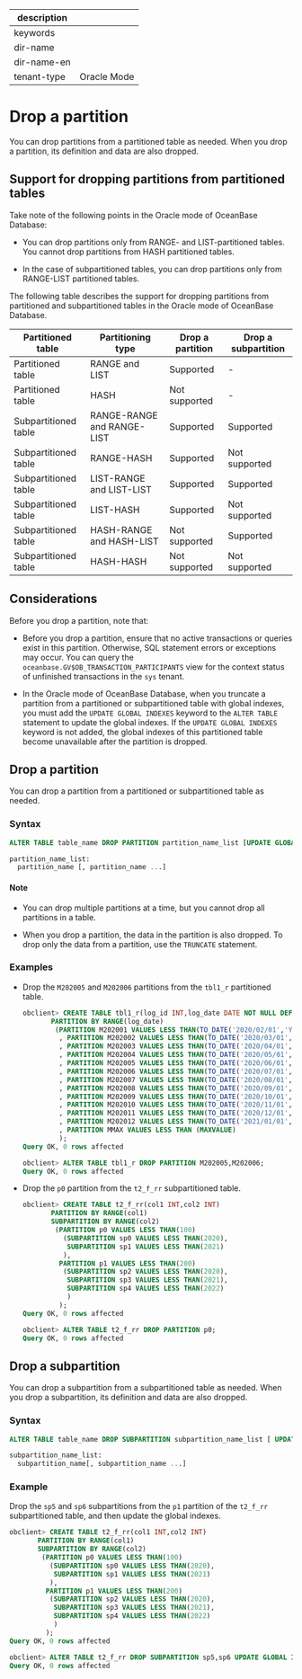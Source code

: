 |description||
|---|---|
|keywords||
|dir-name||
|dir-name-en||
|tenant-type|Oracle Mode|

# Drop a partition

You can drop partitions from a partitioned table as needed. When you drop a partition, its definition and data are also dropped.

## Support for dropping partitions from partitioned tables

Take note of the following points in the Oracle mode of OceanBase Database:

* You can drop partitions only from RANGE- and LIST-partitioned tables. You cannot drop partitions from HASH partitioned tables.

* In the case of subpartitioned tables, you can drop partitions only from RANGE-LIST partitioned tables.

The following table describes the support for dropping partitions from partitioned and subpartitioned tables in the Oracle mode of OceanBase Database.

| Partitioned table | Partitioning type | Drop a partition | Drop a subpartition |
|-------|------------------------------------------|--------|--------|
| Partitioned table | RANGE and LIST | Supported | - |
| Partitioned table | HASH | Not supported | - |
| Subpartitioned table | RANGE-RANGE and RANGE-LIST | Supported | Supported |
| Subpartitioned table | RANGE-HASH | Supported | Not supported |
| Subpartitioned table | LIST-RANGE and LIST-LIST | Supported | Supported |
| Subpartitioned table | LIST-HASH | Supported | Not supported |
| Subpartitioned table | HASH-RANGE and HASH-LIST | Not supported | Supported |
| Subpartitioned table | HASH-HASH         | Not supported    | Not supported    |

## Considerations

Before you drop a partition, note that:

* Before you drop a partition, ensure that no active transactions or queries exist in this partition. Otherwise, SQL statement errors or exceptions may occur. You can query the `oceanbase.GV$OB_TRANSACTION_PARTICIPANTS` view for the context status of unfinished transactions in the `sys` tenant.

* In the Oracle mode of OceanBase Database, when you truncate a partition from a partitioned or subpartitioned table with global indexes, you must add the `UPDATE GLOBAL INDEXES` keyword to the `ALTER TABLE` statement to update the global indexes. If the `UPDATE GLOBAL INDEXES` keyword is not added, the global indexes of this partitioned table become unavailable after the partition is dropped.

## Drop a partition

You can drop a partition from a partitioned or subpartitioned table as needed.

### Syntax

```sql
ALTER TABLE table_name DROP PARTITION partition_name_list [UPDATE GLOBAL INDEXES];

partition_name_list:
  partition_name [, partition_name ...]
```

  <main id="notice" type='explain'>
    <h4>Note</h4>
    <ul>
    <li>
    <p>You can drop multiple partitions at a time, but you cannot drop all partitions in a table. </p>
    </li>
    <li>
    <p>When you drop a partition, the data in the partition is also dropped. To drop only the data from a partition, use the <code>TRUNCATE</code> statement. </p>
    </li>
    </ul>
  </main>

### Examples

* Drop the `M202005` and `M202006` partitions from the `tbl1_r` partitioned table.

   ```sql
   obclient> CREATE TABLE tbl1_r(log_id INT,log_date DATE NOT NULL DEFAULT SYSDATE)
          PARTITION BY RANGE(log_date)
           (PARTITION M202001 VALUES LESS THAN(TO_DATE('2020/02/01','YYYY/MM/DD'))
            , PARTITION M202002 VALUES LESS THAN(TO_DATE('2020/03/01','YYYY/MM/DD'))
            , PARTITION M202003 VALUES LESS THAN(TO_DATE('2020/04/01','YYYY/MM/DD'))
            , PARTITION M202004 VALUES LESS THAN(TO_DATE('2020/05/01','YYYY/MM/DD'))
            , PARTITION M202005 VALUES LESS THAN(TO_DATE('2020/06/01','YYYY/MM/DD'))
            , PARTITION M202006 VALUES LESS THAN(TO_DATE('2020/07/01','YYYY/MM/DD'))
            , PARTITION M202007 VALUES LESS THAN(TO_DATE('2020/08/01','YYYY/MM/DD'))
            , PARTITION M202008 VALUES LESS THAN(TO_DATE('2020/09/01','YYYY/MM/DD'))
            , PARTITION M202009 VALUES LESS THAN(TO_DATE('2020/10/01','YYYY/MM/DD'))
            , PARTITION M202010 VALUES LESS THAN(TO_DATE('2020/11/01','YYYY/MM/DD'))
            , PARTITION M202011 VALUES LESS THAN(TO_DATE('2020/12/01','YYYY/MM/DD'))
            , PARTITION M202012 VALUES LESS THAN(TO_DATE('2021/01/01','YYYY/MM/DD'))
            , PARTITION MMAX VALUES LESS THAN (MAXVALUE)
            );
   Query OK, 0 rows affected

   obclient> ALTER TABLE tbl1_r DROP PARTITION M202005,M202006;
   Query OK, 0 rows affected
   ```

* Drop the `p0` partition from the `t2_f_rr` subpartitioned table.

   ```sql
   obclient> CREATE TABLE t2_f_rr(col1 INT,col2 INT)
          PARTITION BY RANGE(col1)
          SUBPARTITION BY RANGE(col2)
           (PARTITION p0 VALUES LESS THAN(100)
             (SUBPARTITION sp0 VALUES LESS THAN(2020),
              SUBPARTITION sp1 VALUES LESS THAN(2021)
             ),
            PARTITION p1 VALUES LESS THAN(200)
             (SUBPARTITION sp2 VALUES LESS THAN(2020),
              SUBPARTITION sp3 VALUES LESS THAN(2021),
              SUBPARTITION sp4 VALUES LESS THAN(2022)
              )
            );
   Query OK, 0 rows affected

   obclient> ALTER TABLE t2_f_rr DROP PARTITION p0;
   Query OK, 0 rows affected
   ```

## Drop a subpartition

You can drop a subpartition from a subpartitioned table as needed. When you drop a subpartition, its definition and data are also dropped.

### Syntax

```sql
ALTER TABLE table_name DROP SUBPARTITION subpartition_name_list [ UPDATE GLOBAL INDEXES ];

subpartition_name_list:
  subpartition_name[, subpartition_name ...]
```

### Example

Drop the `sp5` and `sp6` subpartitions from the `p1` partition of the `t2_f_rr` subpartitioned table, and then update the global indexes.

```sql
obclient> CREATE TABLE t2_f_rr(col1 INT,col2 INT)
       PARTITION BY RANGE(col1)
       SUBPARTITION BY RANGE(col2)
        (PARTITION p0 VALUES LESS THAN(100)
          (SUBPARTITION sp0 VALUES LESS THAN(2020),
           SUBPARTITION sp1 VALUES LESS THAN(2021)
          ),
         PARTITION p1 VALUES LESS THAN(200)
          (SUBPARTITION sp2 VALUES LESS THAN(2020),
           SUBPARTITION sp3 VALUES LESS THAN(2021),
           SUBPARTITION sp4 VALUES LESS THAN(2022)
           )
         );
Query OK, 0 rows affected

obclient> ALTER TABLE t2_f_rr DROP SUBPARTITION sp5,sp6 UPDATE GLOBAL INDEXES;
Query OK, 0 rows affected
```

